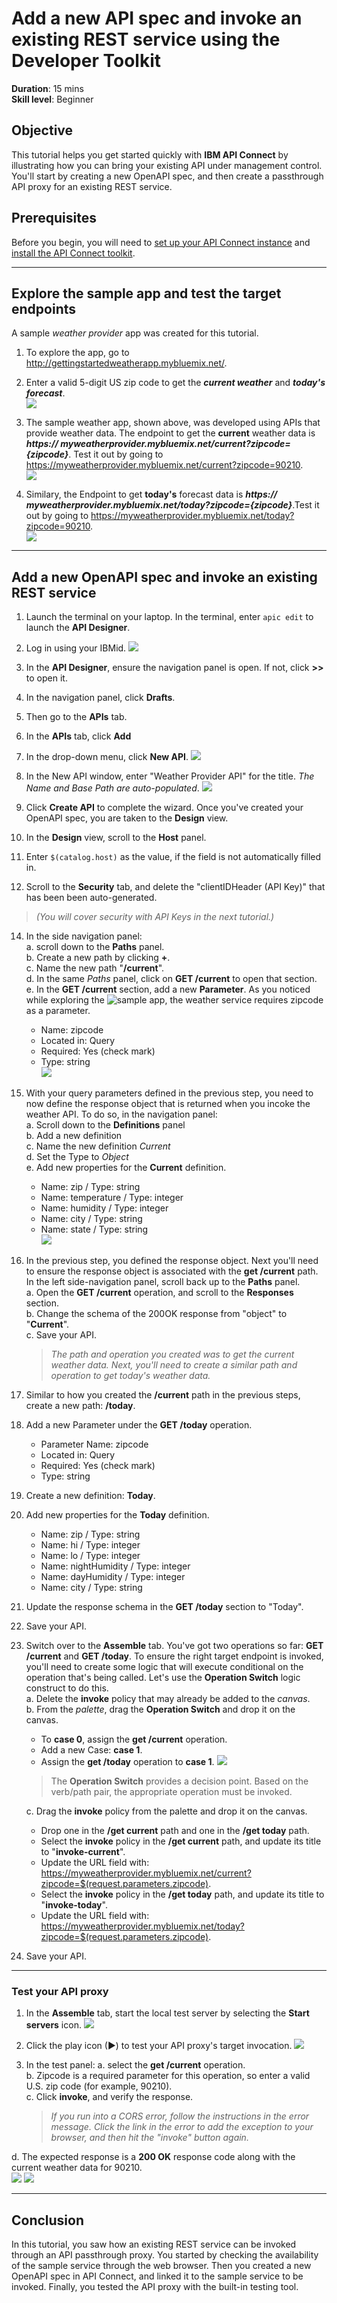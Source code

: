 # Add a new API spec and invoke an existing REST service using the Developer Toolkit
**Duration**: 15 mins  
**Skill level**: Beginner  


## Objective
This tutorial helps you get started quickly with **IBM API Connect** by illustrating how you can bring your existing API under management control. You'll start by creating a new OpenAPI spec, and then create a passthrough API proxy for an existing REST service.  

## Prerequisites
Before you begin, you will need to <a href="https://github.com/ibm-apiconnect/getting-started/tree/master/bluemix/0-prereq" target="blank">set up your API Connect instance</a> and <a href="https://github.com/ibm-apiconnect/getting-started/blob/master/toolkit/0-Prereq" target="blank">install the API Connect toolkit</a>.  


---


## Explore the sample app and test the target endpoints
A sample _weather provider_ app was created for this tutorial.
1. To explore the app, go to http://gettingstartedweatherapp.mybluemix.net/.  
2. Enter a valid 5-digit US zip code to get the _**current weather**_ and _**today's forecast**_.  
  ![](images/explore-weatherapp-1.png)

3. The sample weather app, shown above, was developed using APIs that provide weather data. The endpoint to get the **current** weather data is _**https:// myweatherprovider<span></span>.mybluemix.net/current?zipcode={zipcode}**_. Test it out by going to https://myweatherprovider.mybluemix.net/current?zipcode=90210.  
  ![](images/explore-weatherapp-2.png)  

4. Similary, the Endpoint to get **today's** forecast data is _**https:// myweatherprovider<span></span>.mybluemix.net/today?zipcode={zipcode}**_.Test it out by going to https://myweatherprovider.mybluemix.net/today?zipcode=90210.  
  ![](images/explore-weatherapp-3.png)

---

## Add a new OpenAPI spec and invoke an existing REST service
1. Launch the terminal on your laptop. In the terminal, enter `apic edit` to launch the **API Designer**.
2. Log in using your IBMid.
    ![](images/screenshot_apic-edit_login.png)  
4. In the **API Designer**, ensure the navigation panel is open. If not, click **>>** to open it.  
5. In the navigation panel, click **Drafts**.
6. Then go to the **APIs** tab.  
7. In the **APIs** tab, click **Add**   

8. In the drop-down menu, click **New API**.
    ![](images/create-new-1.png)  
    
9. In the New API window, enter "Weather Provider API" for the title. _The Name and Base Path are auto-populated_. 
  ![](images/toolkit-add-new-api.png)   

10. Click **Create API** to complete the wizard. Once you've created your OpenAPI spec, you are taken to the **Design** view.  

11. In the **Design** view, scroll to the **Host** panel. 
12. Enter ```$(catalog.host)``` as the value, if the field is not automatically filled in.  
13. Scroll to the **Security** tab, and delete the "clientIDHeader (API Key)" that has been been auto-generated.  
> _(You will cover security with API Keys in the next tutorial.)_   

14. In the side navigation panel:  
    a. scroll down to the **Paths** panel.   
    b. Create a new path by clicking **+**.   
    c. Name the new path "**/current**".  
    d. In the same *Paths* panel, click on **GET /current** to open that section.    
    e. In the **GET /current** section, add a new **Parameter**. As you noticed while exploring the ![sample app](http://gettingstartedweatherapp.mybluemix.net/), the weather service requires zipcode as a parameter.  
       - Name: zipcode  
       - Located in: Query  
       - Required: Yes (check mark)  
       - Type: string   
    ![](images/path-current-1.png)  
     

15. With your query parameters defined in the previous step, you need to now define the response object that is returned when you incoke the weather API. To do so, in the navigation panel:  
    a. Scroll down to the **Definitions** panel   
    b. Add a new definition  
    c. Name the new definition _Current_  
    d. Set the Type to _Object_   
    e. Add new properties for the **Current** definition.    
       - Name: zip         /  Type: string   
       - Name: temperature /  Type: integer   
       - Name: humidity    /  Type: integer   
       - Name: city        /  Type: string   
       - Name: state       /  Type: string   
    ![](images/definition-current-1.png)  
  

16. In the previous step, you defined the response object. Next you'll need to ensure the response object is associated with the **get /current** path.  
    In the left side-navigation panel, scroll back up to the **Paths** panel.  
    a. Open the **GET /current** operation, and scroll to the **Responses** section.  
    b. Change the schema of the 200OK response from "object" to "**Current**".  
    c. Save your API.  
    > _The path and operation you created was to get the current weather data. Next, you'll need to create a similar path and operation to get today's weather data._   

17. Similar to how you created the **/current** path in the previous steps, create a new path: **/today**.  
18. Add a new Parameter under the **GET /today** operation.
      - Parameter Name: zipcode
      - Located in: Query
      - Required: Yes (check mark)
      - Type: string  

19. Create a new definition: **Today**.
20. Add new properties for the **Today** definition.
      - Name: zip / Type: string
      - Name: hi / Type: integer
      - Name: lo / Type: integer
      - Name: nightHumidity / Type: integer
      - Name: dayHumidity / Type: integer
      - Name: city / Type: string
21. Update the response schema in the **GET /today** section to "Today".
22. Save your API.

23. Switch over to the **Assemble** tab. You've got two operations so far: **GET /current** and **GET /today**. To ensure the right target endpoint is invoked, you'll need to create some logic that will execute conditional on the operation that's being called. Let's use the **Operation Switch** logic construct to do this.  
    a. Delete the **invoke** policy that may already be added to the _canvas_.  
    b. From the _palette_, drag the **Operation Switch** and drop it on the canvas.  
       - To **case 0**, assign the **get /current** operation.
       - Add a new Case: **case 1**.
       - Assign the **get /today** operation to **case 1**.
       ![](images/assemble-1.png)  
       >The **Operation Switch** provides a decision point. Based on the verb/path pair, the appropriate operation must be invoked.    
    
    c. Drag the **invoke** policy from the palette and drop it on the canvas. 
       - Drop one in the **/get current** path and one in the **/get today** path.
       - Select the **invoke** policy in the **/get current** path, and update its title to "**invoke-current**".  
       - Update the URL field with: https://myweatherprovider.mybluemix.net/current?zipcode=$(request.parameters.zipcode).
       - Select the **invoke** policy in the **/get today** path, and update its title to "**invoke-today**".  
       - Update the URL field with: https://myweatherprovider.mybluemix.net/today?zipcode=$(request.parameters.zipcode).  
 24. Save your API.

---

### Test your API proxy
1. In the **Assemble** tab, start the local test server by selecting the **Start servers** icon.
    ![](images/screenshot_start-server-1.png)

2. Click the play icon (►) to test your API proxy's target invocation.
    ![](images/screenshot_test-0.png)

3. In the test panel:
    a. select the **get /current** operation.  
    b. Zipcode is a required parameter for this operation, so enter a valid U.S. zip code (for example, 90210).  
    c. Click **invoke**, and verify the response.  
   > _If you run into a CORS error, follow the instructions in the error message. Click the link in the error to add the exception to your browser, and then hit the "invoke" button again._   
   
  d. The expected response is a **200 OK** response code along with  the current weather data for 90210.  
    ![](images/screenshot_test-1.png)
    ![](images/screenshot_test-2.png)  

  
---

## Conclusion
In this tutorial, you saw how an existing REST service can be invoked through an API passthrough proxy. You started by checking the availability of the sample service through the web browser. Then you created a new OpenAPI spec in API Connect, and linked it to the sample service to be invoked. Finally, you tested the API proxy with the built-in testing tool.

